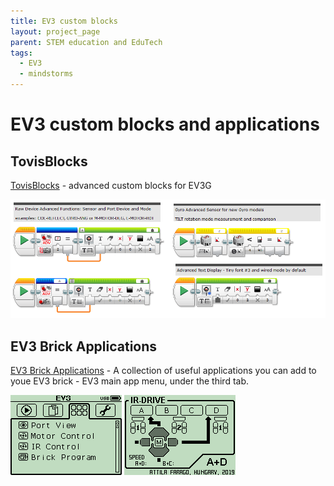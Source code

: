 ```yaml
---
title: EV3 custom blocks
layout: project_page
parent: STEM education and EduTech
tags:
  - EV3
  - mindstorms
---
```


# EV3 custom blocks and applications

## TovisBlocks

[TovisBlocks](http://toviscsapat.hu/#robot_tovisblocks+en) - advanced custom blocks for EV3G

![TovisBlocks](assets/tovisblocks1.png)

## EV3 Brick Applications

[EV3 Brick Applications](http://toviscsapat.hu/#robot_ev3apps+en) - A collection of useful applications you can add to youe EV3 brick - EV3 main app menu, under the third tab.

![EV3Apps](assets/ev3apps.png)
![EV3Apps](assets/ev3apps_irdrive.png)